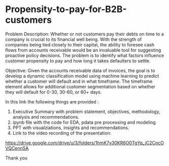 # Propensity-to-pay-for-B2B-customers
Problem Description: Whether or not customers pay their debts on time to a company is crucial to its financial well being. With the strength of companies being tied closely to their capital, the ability to foresee cash flows from accounts receivable would be an invaluable tool for suggesting proactive policy decisions. The problem is to identify what factors influence customer propensity to pay and how long it takes defaulters to settle.

Objective: Given the accounts receivable data of invoices, the goal is to develop a dynamic classification model using machine learning to predict whether a customer will default and in what timeframe. The timeframe element allows for additional customer segmentation based on whether they will default for 0-30, 30-60, or 60+ days.

In this link the following things are provided : 
1. Executive Summary with problem statement, objectives, methodology, analysis and recommendations.
2. ipynb file with the code for EDA, pdata pre processing and modeling
3. PPT with visualziations, insights and recommendations. 
4. Link to the video recording of the presentation:

https://drive.google.com/drive/u/3/folders/1hmK7v30KR6O0TgYq_jC2CncOVQCennSA

Thank you
